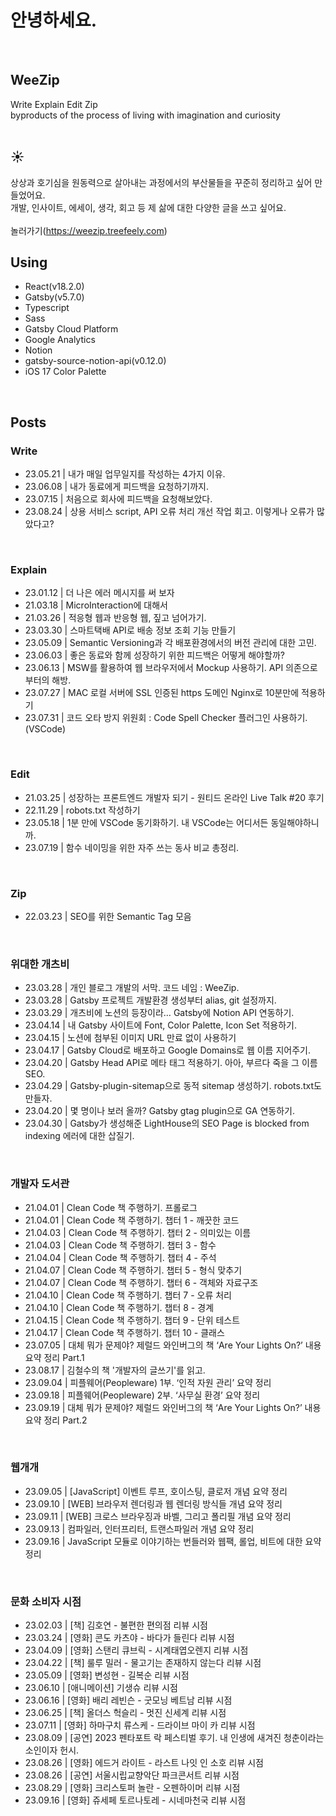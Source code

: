 # 안녕하세요.

<br/>

## WeeZip

Write Explain Edit Zip  
byproducts of the process of living with imagination and curiosity  
<br/>

## ☀️

상상과 호기심을 원동력으로 살아내는 과정에서의 부산물들을 꾸준히 정리하고 싶어 만들었어요.  
개발, 인사이트, 에세이, 생각, 회고 등 제 삶에 대한 다양한 글을 쓰고 싶어요.  
<br/> 놀러가기(https://weezip.treefeely.com) <br/>

## Using

- React(v18.2.0)
- Gatsby(v5.7.0)
- Typescript
- Sass
- Gatsby Cloud Platform
- Google Analytics
- Notion
- gatsby-source-notion-api(v0.12.0) 
- iOS 17 Color Palette
<br/>

## Posts

### Write

- 23.05.21 | 내가 매일 업무일지를 작성하는 4가지 이유.
- 23.06.08 | 내가 동료에게 피드백을 요청하기까지.
- 23.07.15 | 처음으로 회사에 피드백을 요청해보았다.
- 23.08.24 | 상용 서비스 script, API 오류 처리 개선 작업 회고. 이렇게나 오류가 많았다고?
<br/>

### Explain

- 23.01.12 | 더 나은 에러 메시지를 써 보자
- 21.03.18 | MicroInteraction에 대해서
- 21.03.26 | 적응형 웹과 반응형 웹, 짚고 넘어가기.
- 23.03.30 | 스마트택배 API로 배송 정보 조회 기능 만들기
- 23.05.09 | Semantic Versioning과 각 배포환경에서의 버전 관리에 대한 고민.
- 23.06.03 | 좋은 동료와 함께 성장하기 위한 피드백은 어떻게 해야할까?
- 23.06.13 | MSW를 활용하여 웹 브라우저에서 Mockup 사용하기. API 의존으로부터의 해방.
- 23.07.27 | MAC 로컬 서버에 SSL 인증된 https 도메인 Nginx로 10분만에 적용하기
- 23.07.31 | 코드 오타 방지 위원회 : Code Spell Checker 플러그인 사용하기. (VSCode)
<br/>

### Edit

- 21.03.25 | 성장하는 프론트엔드 개발자 되기 - 원티드 온라인 Live Talk #20 후기
- 22.11.29 | robots.txt 작성하기
- 23.05.18 | 1분 만에 VSCode 동기화하기. 내 VSCode는 어디서든 동일해야하니까.
- 23.07.19 | 함수 네이밍을 위한 자주 쓰는 동사 비교 총정리.
<br/>

### Zip

- 22.03.23 | SEO를 위한 Semantic Tag 모음
<br/>

### 위대한 개츠비

- 23.03.28 | 개인 블로그 개발의 서막. 코드 네임 : WeeZip.
- 23.03.28 | Gatsby 프로젝트 개발환경 생성부터 alias, git 설정까지.
- 23.03.29 | 개츠비에 노션의 등장이라… Gatsby에 Notion API 연동하기.
- 23.04.14 | 내 Gatsby 사이트에 Font, Color Palette, Icon Set 적용하기.
- 23.04.15 | 노션에 첨부된 이미지 URL 만료 없이 사용하기
- 23.04.17 | Gatsby Cloud로 배포하고 Google Domains로 웹 이름 지어주기.
- 23.04.20 | Gatsby Head API로 메타 태그 적용하기. 아아, 부르다 죽을 그 이름 SEO.
- 23.04.29 | Gatsby-plugin-sitemap으로 동적 sitemap 생성하기. robots.txt도 만들자.
- 23.04.20 | 몇 명이나 보러 올까? Gatsby gtag plugin으로 GA 연동하기.
- 23.04.30 | Gatsby가 생성해준 LightHouse의 SEO Page is blocked from indexing 에러에 대한 삽질기.
<br/>

### 개발자 도서관

- 21.04.01 | Clean Code 책 주행하기. 프롤로그
- 21.04.01 | Clean Code 책 주행하기. 챕터 1 - 깨끗한 코드
- 21.04.03 | Clean Code 책 주행하기. 챕터 2 - 의미있는 이름
- 21.04.03 | Clean Code 책 주행하기. 챕터 3 - 함수
- 21.04.04 | Clean Code 책 주행하기. 챕터 4 - 주석
- 21.04.07 | Clean Code 책 주행하기. 챕터 5 - 형식 맞추기
- 21.04.07 | Clean Code 책 주행하기. 챕터 6 - 객체와 자료구조
- 21.04.10 | Clean Code 책 주행하기. 챕터 7 - 오류 처리
- 21.04.10 | Clean Code 책 주행하기. 챕터 8 - 경계
- 21.04.15 | Clean Code 책 주행하기. 챕터 9 - 단위 테스트
- 21.04.17 | Clean Code 책 주행하기. 챕터 10 - 클래스
- 23.07.05 | 대체 뭐가 문제야? 제럴드 와인버그의 책 ‘Are Your Lights On?’ 내용 요약 정리 Part.1
- 23.08.17 | 김철수의 책 '개발자의 글쓰기'를 읽고.
- 23.09.04 | 피플웨어(Peopleware) 1부. ‘인적 자원 관리’ 요약 정리
- 23.09.18 | 피플웨어(Peopleware) 2부. ‘사무실 환경’ 요약 정리
- 23.09.19 | 대체 뭐가 문제야? 제럴드 와인버그의 책 ‘Are Your Lights On?’ 내용 요약 정리 Part.2
<br/>

### 웹개개

- 23.09.05 | [JavaScript] 이벤트 루프, 호이스팅, 클로저 개념 요약 정리
- 23.09.10 | [WEB] 브라우저 렌더링과 웹 렌더링 방식들 개념 요약 정리
- 23.09.11 | [WEB] 크로스 브라우징과 바벨, 그리고 폴리필 개념 요약 정리
- 23.09.13 | 컴파일러, 인터프리터, 트랜스파일러 개념 요약 정리
- 23.09.16 | JavaScript 모듈로 이야기하는 번들러와 웹팩, 롤업, 비트에 대한 요약 정리
<br/>

### 문화 소비자 시점

- 23.02.03 | [책] 김호연 - 불편한 편의점 리뷰 시점
- 23.03.24 | [영화] 콘도 카츠야 - 바다가 들린다 리뷰 시점
- 23.04.09 | [영화] 스탠리 큐브릭 - 시계태엽오렌지 리뷰 시점
- 23.04.22 | [책] 룰루 밀러 - 물고기는 존재하지 않는다 리뷰 시점
- 23.05.09 | [영화] 변성현 - 길복순 리뷰 시점
- 23.06.10 | [애니메이션] 기생슈 리뷰 시점
- 23.06.16 | [영화] 배리 레빈슨 - 굿모닝 베트남 리뷰 시점
- 23.06.25 | [책] 올더스 헉슬리 - 멋진 신세계 리뷰 시점
- 23.07.11 | [영화] 하마구치 류스케 - 드라이브 마이 카 리뷰 시점
- 23.08.09 | [공연] 2023 펜타포트 락 페스티벌 후기. 내 인생에 새겨진 청춘이라는 소인이자 헌시.
- 23.08.26 | [영화] 에드거 라이트 - 라스트 나잇 인 소호 리뷰 시점
- 23.08.26 | [공연] 서울시립교향악단 파크콘서트 리뷰 시점
- 23.08.29 | [영화] 크리스토퍼 놀란 - 오펜하이머 리뷰 시점
- 23.09.16 | [영화] 쥬세페 토르나토레 - 시네마천국 리뷰 시점
<br/>